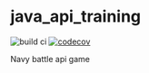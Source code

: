 # java_api_training

![build ci](https://github.com/theodeclerck/java_api_training/actions/workflows/build.yml/badge.svg)
[![codecov](https://codecov.io/gh/theodeclerck/java_api_training/branch/main/graph/badge.svg)](https://codecov.io/gh/theodeclerck/java_api_training)

Navy battle api game

